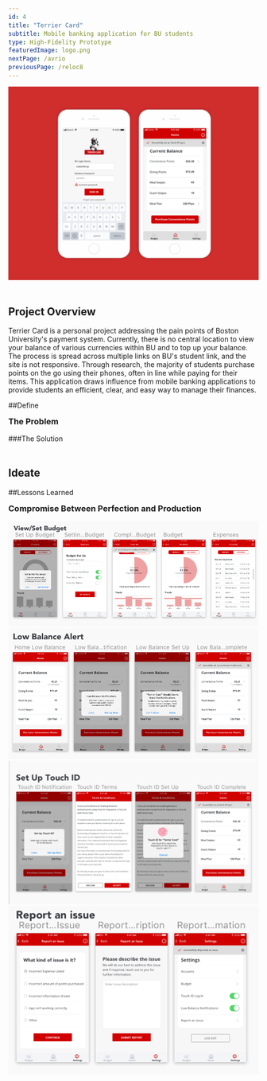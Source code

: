 ```yaml
---
id: 4
title: "Terrier Card"
subtitle: Mobile banking application for BU students 
type: High-Fidelity Prototype
featuredImage: logo.png
nextPage: /avrio
previousPage: /reloc8
---
```


<style>

    .h2 {
        margin-top: 0;
    }
    
    .doubleHeader {
        margin-top: 0.5rem;
        margin-bottom: 1rem;
    }

    .afterImg {
        margin-top: 3rem
    }

</style>
<img src="./terriercard.png">
<h2 class="h2 afterImg">Project Overview</h2>
Terrier Card is a personal project addressing the pain points of Boston University's payment system. Currently, there is no central location to view your balance of various currencies within BU and to top up your balance. The process is spread across multiple links on BU's student link, and the site is not responsive. Through research, the majority of students purchase points on the go using their phones, often in line while paying for their items. This application draws influence from mobile banking applications to provide students an efficient, clear, and easy way to manage their finances.

##Define
<h3 class="doubleHeader">The Problem</h3>

###The Solution

<h2 class="afterImg">Ideate</h2>

##Lessons Learned
<h3 class="doubleHeader">Compromise Between Perfection and Production</h3>

<img src="./budget.png">
<img src="./lowbalance.png">
<img src="./touchid.png">
<img src="./report.png">